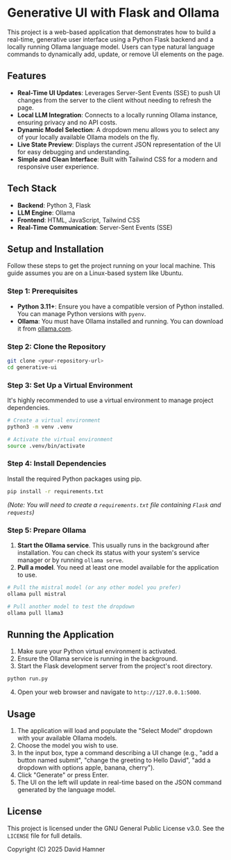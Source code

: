 # Generative UI with Flask and Ollama

This project is a web-based application that demonstrates how to build a real-time, generative user interface using a Python Flask backend and a locally running Ollama language model. Users can type natural language commands to dynamically add, update, or remove UI elements on the page.

## Features

* **Real-Time UI Updates**: Leverages Server-Sent Events (SSE) to push UI changes from the server to the client without needing to refresh the page.
* **Local LLM Integration**: Connects to a locally running Ollama instance, ensuring privacy and no API costs.
* **Dynamic Model Selection**: A dropdown menu allows you to select any of your locally available Ollama models on the fly.
* **Live State Preview**: Displays the current JSON representation of the UI for easy debugging and understanding.
* **Simple and Clean Interface**: Built with Tailwind CSS for a modern and responsive user experience.

## Tech Stack

* **Backend**: Python 3, Flask
* **LLM Engine**: Ollama
* **Frontend**: HTML, JavaScript, Tailwind CSS
* **Real-Time Communication**: Server-Sent Events (SSE)

## Setup and Installation

Follow these steps to get the project running on your local machine. This guide assumes you are on a Linux-based system like Ubuntu.

### Step 1: Prerequisites

* **Python 3.11+**: Ensure you have a compatible version of Python installed. You can manage Python versions with `pyenv`.
* **Ollama**: You must have Ollama installed and running. You can download it from [ollama.com](https://ollama.com).

### Step 2: Clone the Repository

```bash
git clone <your-repository-url>
cd generative-ui
```

### Step 3: Set Up a Virtual Environment

It's highly recommended to use a virtual environment to manage project dependencies.

```bash
# Create a virtual environment
python3 -m venv .venv

# Activate the virtual environment
source .venv/bin/activate
```

### Step 4: Install Dependencies

Install the required Python packages using pip.

```bash
pip install -r requirements.txt
```

*(Note: You will need to create a `requirements.txt` file containing `Flask` and `requests`)*

### Step 5: Prepare Ollama

1. **Start the Ollama service**. This usually runs in the background after installation. You can check its status with your system's service manager or by running `ollama serve`.
2. **Pull a model**. You need at least one model available for the application to use.

```bash
# Pull the mistral model (or any other model you prefer)
ollama pull mistral

# Pull another model to test the dropdown
ollama pull llama3
```

## Running the Application

1. Make sure your Python virtual environment is activated.
2. Ensure the Ollama service is running in the background.
3. Start the Flask development server from the project's root directory.

```bash
python run.py
```

4. Open your web browser and navigate to `http://127.0.0.1:5000`.

## Usage

1. The application will load and populate the "Select Model" dropdown with your available Ollama models.
2. Choose the model you wish to use.
3. In the input box, type a command describing a UI change (e.g., "add a button named submit", "change the greeting to Hello David", "add a dropdown with options apple, banana, cherry").
4. Click "Generate" or press Enter.
5. The UI on the left will update in real-time based on the JSON command generated by the language model.

## License

This project is licensed under the GNU General Public License v3.0. See the `LICENSE` file for full details.

Copyright (C) 2025 David Hamner
